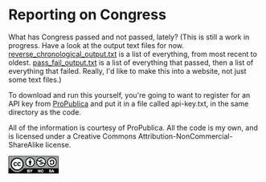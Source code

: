 # Reporting on Congress

What has Congress passed and not passed, lately? (This is still a work in progress. Have a look at the output text files for now. [reverse_chronological_output.txt](https://github.com/csheldonhess/reporting-on-congress/blob/master/reverse_chronological_output.txt) is a list of everything, from most recent to oldest. [pass_fail_output.txt](https://github.com/csheldonhess/reporting-on-congress/blob/master/pass_fail_output.txt) is a list of everything that passed, then a list of everything that failed. Really, I'd like to make this into a website, not just some text files.)

To download and run this yourself, you're going to want to register for an API key from [ProPublica](https://projects.propublica.org/api-docs/congress-api/) and put it in a file called api-key.txt, in the same directory as the code.

All of the information is courtesy of ProPublica. All the code is my own, and is licensed under a Creative Commons Attribution-NonCommercial-ShareAlike license.
 
![CC-by-nc-sa](cc-by-nc-sa.png)
